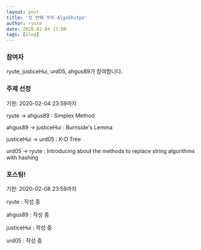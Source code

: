 ```yaml
---
layout: post
title: '첫 번째 주의 AlgoShitpo'
author: ryute
date: 2020-02-04 17:00
tags: [blog]
---
```


### 참여자

ryute, justiceHui, urd05, ahgus89가 참여합니다.

### 주제 선정

기한: 2020-02-04 23:59까지

ryute -> ahgus89 : Simplex Method

ahgus89 -> justiceHui : Burnside's Lemma

justiceHui -> urd05 : K-D Tree

urd05 -> ryute : Introducing about the methods to replace string algorithms with hashing

### 포스팅!

기한: 2020-02-08 23:59까지

ryute : 작성 중

ahgus89 : 작성 중

justiceHui : 작성 중

urd05 : 작성 중
